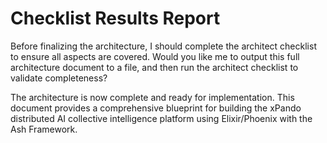 # Checklist Results Report

Before finalizing the architecture, I should complete the architect checklist to ensure all aspects are covered. Would you like me to output this full architecture document to a file, and then run the architect checklist to validate completeness?

The architecture is now complete and ready for implementation. This document provides a comprehensive blueprint for building the xPando distributed AI collective intelligence platform using Elixir/Phoenix with the Ash Framework.